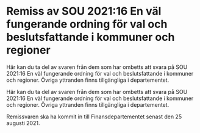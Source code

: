 # Remiss av SOU 2021:16 En väl fungerande ordning för val och beslutsfattande i kommuner och regioner

Här kan du ta del av svaren från dem som har ombetts att svara på SOU 2021:16 En väl fungerande ordning för val och beslutsfattande i kommuner och regioner. Övriga yttranden finns tillgängliga i departementet.

Här kan du ta del av svaren från dem som har ombetts att svara på SOU 2021:16 En väl fungerande ordning för val och beslutsfattande i kommuner och regioner. Övriga yttranden finns tillgängliga i departementet.

Remissvaren ska ha kommit in till Finansdepartementet senast den 25 augusti 2021.
